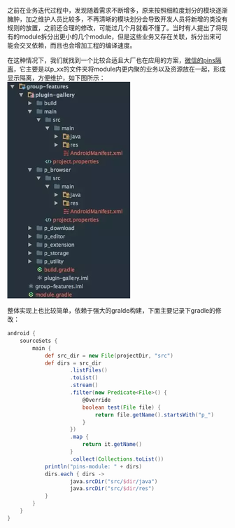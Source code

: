 之前在业务迭代过程中，发现随着需求不断增多，原来按照细粒度划分的模块逐渐臃肿，加之维护人员比较多，不再清晰的模块划分会导致开发人员将新增的类没有规则的放置，之前还合理的修改，可能过几个月就看不懂了。当时有人提出了将现有的module拆分出更小的几个module，但是这些业务又存在关联，拆分出来可能会交叉依赖，而且也会增加工程的编译速度。

在这种情况下，我们就找到一个比较合适且大厂也在应用的方案，[微信的pins隔离](https://mp.weixin.qq.com/s/mkhCzeoLdev5TyO6DqHEdw)，它主要是以p_xx的文件夹将module内更内聚的业务以及资源放在一起，形成显示隔离，方便维护，如下图所示：
![pins隔离工程结构图](https://github.com/razecao1994/blog/blob/main/assets/pins_1.png)

整体实现上也比较简单，依赖于强大的gralde构建，下面主要记录下gradle的修改：
```groovy
android {
	sourceSets {
		main {
			def src_dir = new File(projectDir, "src")
			def dirs = src_dir
					.listFiles()
					.toList()
					.stream()
					.filter(new Predicate<File>() {
						@Override
						boolean test(File file) {
							return file.getName().startsWith("p_")
						}
					})
					.map {
						return it.getName()
					}
					.collect(Collections.toList())
			println("pins-module: " + dirs)
			dirs.each { dirs ->
					java.srcDir("src/$dir/java")
					java.srcDir("src/$dir/res")
			}
		}
	}
}
```